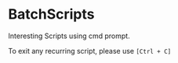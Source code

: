 # BatchScripts

Interesting Scripts using cmd prompt.

To exit any recurring script, please use 
``` [Ctrl + C] ```

